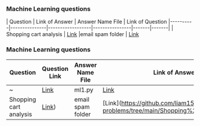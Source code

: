 ### Machine Learning  questions
| Question | Link of Answer | Answer Name File | Link of Question 
|----------|---------------|------------------|----------------|-------|-------|
| Shopping cart analysis   | [Link](https://github.com/liam1550/data-science-problems/tree/main/Shopping%20cart%20analysis) |email spam folder | [Link](https://quera.org/problemset/125313)


### Machine Learning  questions
| Question | Question Link | Answer Name File | Link of Answer | Level | Score |
|----------|---------------|------------------|----------------|-------|-------|
| ~    | [Link](https://quera.org/problemset/79502?tab=description) |ml1.py | [Link](https://github.com/liam1550/quera/blob/main/ml1.py) | medium  | 100%  |
| Shopping cart analysis   | [Link](https://quera.org/problemset/125313)) |email spam folder | [Link](https://github.com/liam1550/data-science-problems/tree/main/Shopping%20cart%20analysis| medium  | 93%  |

